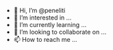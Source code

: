 - 👋 Hi, I’m @peneliti
- 👀 I’m interested in ...
- 🌱 I’m currently learning ...
- 💞️ I’m looking to collaborate on ...
- 📫 How to reach me ...

<!---
peneliti/peneliti is a ✨ special ✨ repository because its `README.md` (this file) appears on your GitHub profile.
You can click the Preview link to take a look at your changes.
--->
